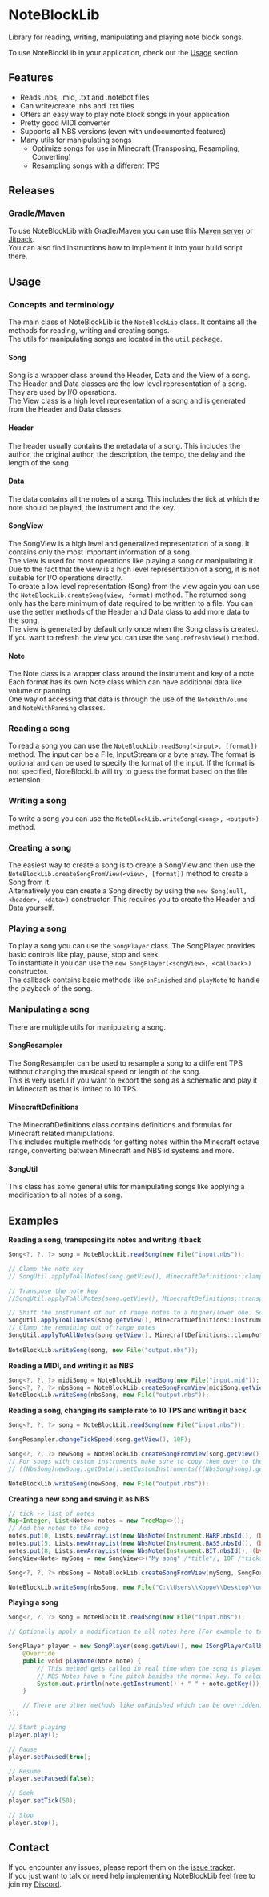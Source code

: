 # NoteBlockLib
Library for reading, writing, manipulating and playing note block songs.

To use NoteBlockLib in your application, check out the [Usage](#usage) section.

## Features
- Reads .nbs, .mid, .txt and .notebot files
- Can write/create .nbs and .txt files
- Offers an easy way to play note block songs in your application
- Pretty good MIDI converter
- Supports all NBS versions (even with undocumented features)
- Many utils for manipulating songs
  - Optimize songs for use in Minecraft (Transposing, Resampling, Converting)
  - Resampling songs with a different TPS

## Releases
### Gradle/Maven
To use NoteBlockLib with Gradle/Maven you can use this [Maven server](https://maven.lenni0451.net/#/releases/net/raphimc/NoteBlockLib) or [Jitpack](https://jitpack.io/#RaphiMC/NoteBlockLib).  
You can also find instructions how to implement it into your build script there.

## Usage
### Concepts and terminology
The main class of NoteBlockLib is the ``NoteBlockLib`` class. It contains all the methods for reading, writing and creating songs.  
The utils for manipulating songs are located in the ``util`` package.

#### Song
Song is a wrapper class around the Header, Data and the View of a song.  
The Header and Data classes are the low level representation of a song. They are used by I/O operations.  
The View class is a high level representation of a song and is generated from the Header and Data classes.

#### Header
The header usually contains the metadata of a song. This includes the author, the original author, the description, the tempo, the delay and the length of the song.

#### Data
The data contains all the notes of a song. This includes the tick at which the note should be played, the instrument and the key.

#### SongView
The SongView is a high level and generalized representation of a song. It contains only the most important information of a song.  
The view is used for most operations like playing a song or manipulating it. Due to the fact that the view is a high level representation of a song, it is not suitable for I/O operations directly.  
To create a low level representation (Song) from the view again you can use the ``NoteBlockLib.createSong(view, format)`` method.
The returned song only has the bare minimum of data required to be written to a file. You can use the setter methods of the Header and Data class to add more data to the song.  
The view is generated by default only once when the Song class is created. If you want to refresh the view you can use the ``Song.refreshView()`` method.

#### Note
The Note class is a wrapper class around the instrument and key of a note. Each format has its own Note class which can have additional data like volume or panning.  
One way of accessing that data is through the use of the ``NoteWithVolume`` and ``NoteWithPanning`` classes.

### Reading a song
To read a song you can use the ``NoteBlockLib.readSong(<input>, [format])`` method.
The input can be a File, InputStream or a byte array.
The format is optional and can be used to specify the format of the input. If the format is not specified, NoteBlockLib will try to guess the format based on the file extension.

### Writing a song
To write a song you can use the ``NoteBlockLib.writeSong(<song>, <output>)`` method.

### Creating a song
The easiest way to create a song is to create a SongView and then use the ``NoteBlockLib.createSongFromView(<view>, [format])`` method to create a Song from it.  
Alternatively you can create a Song directly by using the ``new Song(null, <header>, <data>)`` constructor. This requires you to create the Header and Data yourself.

### Playing a song
To play a song you can use the ``SongPlayer`` class. The SongPlayer provides basic controls like play, pause, stop and seek.  
To instantiate it you can use the ``new SongPlayer(<songView>, <callback>)`` constructor.  
The callback contains basic methods like ``onFinished`` and ``playNote`` to handle the playback of the song.

### Manipulating a song
There are multiple utils for manipulating a song.

#### SongResampler
The SongResampler can be used to resample a song to a different TPS without changing the musical speed or length of the song.  
This is very useful if you want to export the song as a schematic and play it in Minecraft as that is limited to 10 TPS.

#### MinecraftDefinitions
The MinecraftDefinitions class contains definitions and formulas for Minecraft related manipulations.  
This includes multiple methods for getting notes within the Minecraft octave range, converting between Minecraft and NBS id systems and more.

#### SongUtil
This class has some general utils for manipulating songs like applying a modification to all notes of a song.

## Examples
**Reading a song, transposing its notes and writing it back**
```java
Song<?, ?, ?> song = NoteBlockLib.readSong(new File("input.nbs"));

// Clamp the note key
// SongUtil.applyToAllNotes(song.getView(), MinecraftDefinitions::clampNoteKey);

// Transpose the note key
//SongUtil.applyToAllNotes(song.getView(), MinecraftDefinitions::transposeNoteKey);

// Shift the instrument of out of range notes to a higher/lower one. Sounds better than all above.
SongUtil.applyToAllNotes(song.getView(), MinecraftDefinitions::instrumentShiftNote);
// Clamp the remaining out of range notes
SongUtil.applyToAllNotes(song.getView(), MinecraftDefinitions::clampNoteKey);
        
NoteBlockLib.writeSong(song, new File("output.nbs"));
```
**Reading a MIDI, and writing it as NBS**
```java
Song<?, ?, ?> midiSong = NoteBlockLib.readSong(new File("input.mid"));
Song<?, ?, ?> nbsSong = NoteBlockLib.createSongFromView(midiSong.getView(), SongFormat.NBS);
NoteBlockLib.writeSong(nbsSong, new File("output.nbs"));
```
**Reading a song, changing its sample rate to 10 TPS and writing it back**
```java
Song<?, ?, ?> song = NoteBlockLib.readSong(new File("input.nbs"));

SongResampler.changeTickSpeed(song.getView(), 10F);

Song<?, ?, ?> newSong = NoteBlockLib.createSongFromView(song.getView(), SongFormat.NBS);
// For songs with custom instruments make sure to copy them over to the new song
// ((NbsSong)newSong).getData().setCustomInstruments(((NbsSong)song).getData().getCustomInstruments());

NoteBlockLib.writeSong(newSong, new File("output.nbs"));
```
**Creating a new song and saving it as NBS**
```java
// tick -> list of notes
Map<Integer, List<Note>> notes = new TreeMap<>();
// Add the notes to the song
notes.put(0, Lists.newArrayList(new NbsNote(Instrument.HARP.nbsId(), (byte) 46)));
notes.put(5, Lists.newArrayList(new NbsNote(Instrument.BASS.nbsId(), (byte) 60)));
notes.put(8, Lists.newArrayList(new NbsNote(Instrument.BIT.nbsId(), (byte) 84)));
SongView<Note> mySong = new SongView<>("My song" /*title*/, 10F /*ticks per second*/, notes);

Song<?, ?, ?> nbsSong = NoteBlockLib.createSongFromView(mySong, SongFormat.NBS);

NoteBlockLib.writeSong(nbsSong, new File("C:\\Users\\Koppe\\Desktop\\output.nbs"));
```
**Playing a song**
```java
Song<?, ?, ?> song = NoteBlockLib.readSong(new File("input.nbs"));

// Optionally apply a modification to all notes here (For example to transpose the note keys)

SongPlayer player = new SongPlayer(song.getView(), new ISongPlayerCallback() {
    @Override
    public void playNote(Note note) {
        // This method gets called in real time when the song is played.
        // NBS Notes have a fine pitch besides the normal key. To calculate the key which factors that in use the NbsDefinitions class.
        System.out.println(note.getInstrument() + " " + note.getKey());
    }

    // There are other methods like onFinished which can be overridden.
});

// Start playing
player.play();

// Pause
player.setPaused(true);

// Resume
player.setPaused(false);

// Seek
player.setTick(50);

// Stop
player.stop();
```

## Contact
If you encounter any issues, please report them on the
[issue tracker](https://github.com/RaphiMC/NoteBlockLib/issues).  
If you just want to talk or need help implementing NoteBlockLib feel free to join my
[Discord](https://discord.gg/dCzT9XHEWu).
